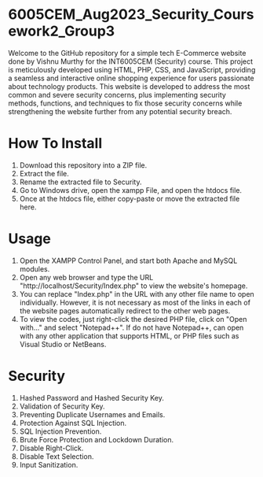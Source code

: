 # 6005CEM_Aug2023_Security_Coursework2_Group3

Welcome to the GitHub repository for a simple tech E-Commerce website done by Vishnu Murthy for the INT6005CEM (Security) course. This project is meticulously developed using HTML, PHP, CSS, and JavaScript, providing a seamless and interactive online shopping experience for users passionate about technology products. This website is developed to address the most common and severe security concerns, plus implementing security methods, functions, and techniques to fix those security concerns while strengthening the website further from any potential security breach.

# How To Install 
1. Download this repository into a ZIP file.
2. Extract the file.
3. Rename the extracted file to Security.
4. Go to Windows drive, open the xampp File, and open the htdocs file.
5. Once at the htdocs file, either copy-paste or move the extracted file here.
   
# Usage
1. Open the XAMPP Control Panel, and start both Apache and MySQL modules.
2. Open any web browser and type the URL "http://localhost/Security/Index.php" to view the website's homepage.
3. You can replace "Index.php" in the URL with any other file name to open individually. However, it is not necessary as most of the links in each of the website pages automatically redirect to the other web pages.
4. To view the codes, just right-click the desired PHP file, click on "Open with..." and select "Notepad++". If do not have Notepad++, can open with any other application that supports HTML, or PHP files such as Visual Studio or NetBeans.

# Security
1. Hashed Password and Hashed Security Key.
2. Validation of Security Key.
3. Preventing Duplicate Usernames and Emails.
4. Protection Against SQL Injection.
5. SQL Injection Prevention.
6. Brute Force Protection and Lockdown Duration.
7. Disable Right-Click.
8. Disable Text Selection.
9. Input Sanitization.

